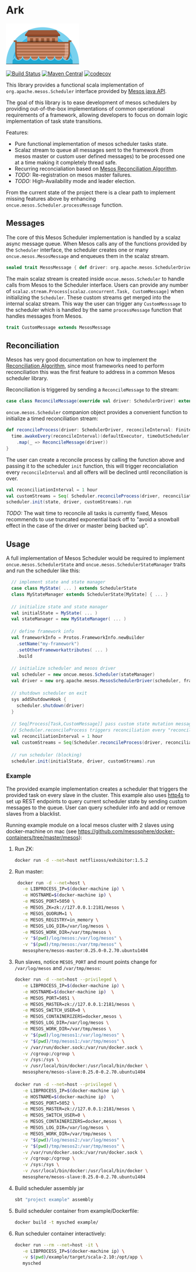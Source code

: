 # Ark

![image](docs/img/logo.png)

[![Build Status](https://travis-ci.org/Verizon/ark.svg?branch=master)](https://travis-ci.org/Verizon/ark)
[![Maven Central](https://maven-badges.herokuapp.com/maven-central/io.verizon.ark/core_2.10/badge.svg)](https://maven-badges.herokuapp.com/maven-central/io.verizon.ark/core_2.10)
[![codecov](https://codecov.io/gh/Verizon/ark/branch/master/graph/badge.svg)](https://codecov.io/gh/Verizon/ark)

This library provides a functional scala implementation of `org.apache.mesos.Scheduler` interface provided by [Mesos java API](http://mesos.apache.org/api/latest/java/).

The goal of this library is to ease development of mesos schedulers by providing out-of-the-box implementations of common operational requirements of a framework, allowing developers to focus on domain logic implementation of task state transitions.

Features:

   * Pure functional implementation of mesos scheduler tasks state.
   * Scalaz stream to queue all messages sent to the framework (from mesos master or custom user defined messages) to be processed one at a time making it completely thread safe.
   * Recurring reconcialiation based on [Mesos Reconciliation Algorithm](http://mesos.apache.org/documentation/latest/reconciliation/).
   * *TODO:* Re-registration on mesos master failures.
   * *TODO:* High-Availability mode and leader election.

From the current state of the project there is a clear path to implement missing features above by enhancing `oncue.mesos.Scheduler.processMessage` function.


## Messages

The core of this Mesos Scheduler implementation is handled by a scalaz async message queue. When Mesos calls any of the functions provided by the `Scheduler` interface, the scheduler creates one or many `oncue.mesos.MesosMessage` and enqueues them in the scalaz stream.

```scala
sealed trait MesosMessage { def driver: org.apache.mesos.SchedulerDriver }
```

The main scalaz stream is created inside `oncue.mesos.Scheduler` to handle calls from Mesos to the Scheduler interface. Users can provide any number of `scalaz.stream.Process[scalaz.concurrent.Task, CustomMessage]` when initializing the `Scheduler`. These custom streams get merged into the internal scalaz stream. This way the user can trigger any `CustomMesssage` to the scheduler which is handled by the same `processMessage` function that handles messages from Mesos.

```scala
trait CustomMessage extends MesosMessage
```

## Reconciliation

Mesos has very good documentation on how to implement the [Reconciliation Algorithm](http://mesos.apache.org/documentation/latest/reconciliation/), since most frameworks need to perform reconciliation this was the first feature to address in a common Mesos scheduler library.

Reconciliation is triggered by sending a `ReconcileMessage` to the stream:

```scala
case class ReconcileMessage(override val driver: SchedulerDriver) extends CustomMessage
```

`oncue.mesos.Scheduler` companion object provides a convenient function to initialize a timed reconciliation stream:

```scala
def reconcileProcess(driver: SchedulerDriver, reconcileInterval: FiniteDuration): Process[Task, ReconcileMessage] = {
  time.awakeEvery(reconcileInterval)(defaultExecutor, timeOutScheduler)
    .map(_ => ReconcileMessage(driver))
}
```

The user can create a reconcile process by calling the function above and passing it to the scheduler `init` function, this will trigger reconcialiation every `reconcileInterval` and all offers will be declined until reconciliation is over.

```scala
val reconciliationInterval = 1 hour
val customStreams = Seq( Scheduler.reconcileProcess(driver, reconciliationInterval) )
scheduler.init(state, driver, customStreams).run
```

*TODO:* The wait time to reconcile all tasks is currently fixed, Mesos recommends to use truncated exponential back off to "avoid a snowball effect in the case of the driver or master being backed up".


## Usage

A full implementation of Mesos Scheduler would be required to implement `oncue.mesos.SchedulerState` and `oncue.mesos.SchedulerStateManager` traits and run the scheduler like this:

```scala
  // implement state and state manager
  case class MyState( ... ) extends SchedulerState
  class MyStateManager extends SchedulerState[MyState] { ... }

  // initialize state and state manager
  val initialState = MyState( ... )
  val stateManager = new MyStateManager( ... )

  // define framework info
  val frameworkInfo = Protos.FrameworkInfo.newBuilder
    .setName("my-framework")
    .setOtherFrameworkattributes( ... )
    .build

  // initialize scheduler and mesos driver
  val scheduler = new oncue.mesos.Scheduler(stateManager)
  val driver = new org.apache.mesos.MesosSchedulerDriver(scheduler, frameworkInfo, mesosMaster)

  // shutdown scheduler on exit
  sys addShutdownHook {
    scheduler.shutdown(driver)
  }

  // Seq[Process[Task,CustomMessage]] pass custom state mutation messages
  // Scheduler.reconcileProcess triggers reconciliation every "reconciliationInterval"
  val reconciliationInterval = 1 hour
  val customStreams = Seq(Scheduler.reconcileProcess(driver, reconciliationInterval))

  // run scheduler (blocking)
  scheduler.init(initialState, driver, customStreams).run
```

### Example

The provided example implementation creates a scheduler that triggers the provided task on every slave in the cluster.
This example also uses [http4s](http://http4s.org/) to set up REST endpoints to query current scheduler state by
sending custom messages to the queue. User can query scheduler info and add or remove slaves from a blacklist.

Running example module on a local mesos cluster with 2 slaves using docker-machine on mac (see
https://github.com/mesosphere/docker-containers/tree/master/mesos):

1. Run ZK:
   
   ```bash
   docker run -d --net=host netflixoss/exhibitor:1.5.2
   ```
   
1. Run master:
   
   ```bash
    docker run -d --net=host \
      -e LIBPROCESS_IP=$(docker-machine ip) \
      -e HOSTNAME=$(docker-machine ip) \
      -e MESOS_PORT=5050 \
      -e MESOS_ZK=zk://127.0.0.1:2181/mesos \
      -e MESOS_QUORUM=1 \
      -e MESOS_REGISTRY=in_memory \
      -e MESOS_LOG_DIR=/var/log/mesos \
      -e MESOS_WORK_DIR=/var/tmp/mesos \
      -v "$(pwd)/log/mesos:/var/log/mesos" \
      -v "$(pwd)/tmp/mesos:/var/tmp/mesos" \
      mesosphere/mesos-master:0.25.0-0.2.70.ubuntu1404
   ```
   
1. Run slaves, notice `MESOS_PORT` and mount points change for `/var/log/mesos` and `/var/tmp/mesos`:
   
   ```bash
   docker run -d --net=host --privileged \
      -e LIBPROCESS_IP=$(docker-machine ip) \
      -e HOSTNAME=$(docker-machine ip)  \
      -e MESOS_PORT=5051 \
      -e MESOS_MASTER=zk://127.0.0.1:2181/mesos \
      -e MESOS_SWITCH_USER=0 \
      -e MESOS_CONTAINERIZERS=docker,mesos \
      -e MESOS_LOG_DIR=/var/log/mesos \
      -e MESOS_WORK_DIR=/var/tmp/mesos \
      -v "$(pwd)/log/mesos1:/var/log/mesos" \
      -v "$(pwd)/tmp/mesos1:/var/tmp/mesos" \
      -v /var/run/docker.sock:/var/run/docker.sock \
      -v /cgroup:/cgroup \
      -v /sys:/sys \
      -v /usr/local/bin/docker:/usr/local/bin/docker \
      mesosphere/mesos-slave:0.25.0-0.2.70.ubuntu1404

   docker run -d --net=host --privileged \
      -e LIBPROCESS_IP=$(docker-machine ip) \
      -e HOSTNAME=$(docker-machine ip)  \
      -e MESOS_PORT=5052 \
      -e MESOS_MASTER=zk://127.0.0.1:2181/mesos \
      -e MESOS_SWITCH_USER=0 \
      -e MESOS_CONTAINERIZERS=docker,mesos \
      -e MESOS_LOG_DIR=/var/log/mesos \
      -e MESOS_WORK_DIR=/var/tmp/mesos \
      -v "$(pwd)/log/mesos2:/var/log/mesos" \
      -v "$(pwd)/tmp/mesos2:/var/tmp/mesos" \
      -v /var/run/docker.sock:/var/run/docker.sock \
      -v /cgroup:/cgroup \
      -v /sys:/sys \
      -v /usr/local/bin/docker:/usr/local/bin/docker \
      mesosphere/mesos-slave:0.25.0-0.2.70.ubuntu1404
   ```
   
1. Build scheduler assembly jar

   ```bash
   sbt "project example" assembly
   ```
1. Build scheduler container from example/Dockerfile:
   
   ```bash
   docker build -t mysched example/
   ```
   
1. Run scheduler container interactively:
   
   ```bash
   docker run --rm --net=host -it \
      -e LIBPROCESS_IP=$(docker-machine ip) \
      -v $(pwd)/example/target/scala-2.10:/opt/app \
      mysched
   ```


